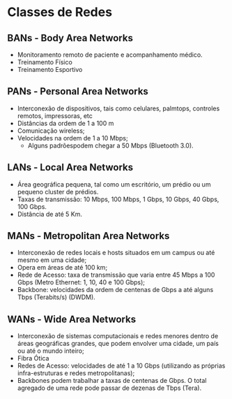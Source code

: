 # Classes de Redes

## BANs - Body Area Networks

- Monitoramento remoto de paciente e acompanhamento médico.
- Treinamento Físico
- Treinamento Esportivo

## PANs - Personal Area Networks

- Interconexão de dispositivos, tais como celulares, palmtops, controles remotos, impressoras, etc
- Distâncias da ordem de 1 a 100 m
- Comunicação wireless;
- Velocidades na ordem de 1 a 10 Mbps;
  - Alguns padrõespodem chegar a 50 Mbps (Bluetooth 3.0).

## LANs - Local Area Networks

- Área geográfica pequena, tal como um escritório, um prédio ou um pequeno cluster
de prédios.
- Taxas de transmissão: 10 Mbps, 100 Mbps, 1 Gbps, 10 Gbps, 40 Gbps, 100 Gbps.
- Distância de até 5 Km.

## MANs - Metropolitan Area Networks

- Interconexão de redes locais e hosts situados em um campus ou até mesmo em uma cidade;
- Opera em áreas de até 100 km;
- Rede de Acesso: taxa de transmissão que varia entre 45 Mbps a 100 Gbps (Metro Ethernet: 1, 10, 40 e 100 Gbps);
- Backbone: velocidades da ordem de centenas de Gbps a até alguns Tbps (Terabits/s) (DWDM).

## WANs - Wide Area Networks

- Interconexão de sistemas computacionais e redes menores dentro de áreas geográficas grandes, que podem envolver uma cidade, um país ou até o mundo inteiro;
- Fibra Ótica
- Redes de Acesso: velocidades de até 1 a 10 Gbps (utilizando as próprias infra-estruturas e redes metropolitanas);
- Backbones podem trabalhar a taxas de centenas de Gbps. O total agregado de uma rede pode passar de dezenas de Tbps (Tera).
